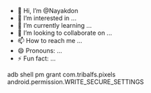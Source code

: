 - 👋 Hi, I’m @Nayakdon
- 👀 I’m interested in ...
- 🌱 I’m currently learning ...
- 💞️ I’m looking to collaborate on ...
- 📫 How to reach me ...
- 😄 Pronouns: ...
- ⚡ Fun fact: ...

<!---
Nayakdon/Nayakdon is a ✨ special ✨ repository because its `README.md` (this file) appears on your GitHub profile.
You can click the Preview link to take a look at your changes.
--->
adb shell pm grant com.tribalfs.pixels android.permission.WRITE_SECURE_SETTINGS
